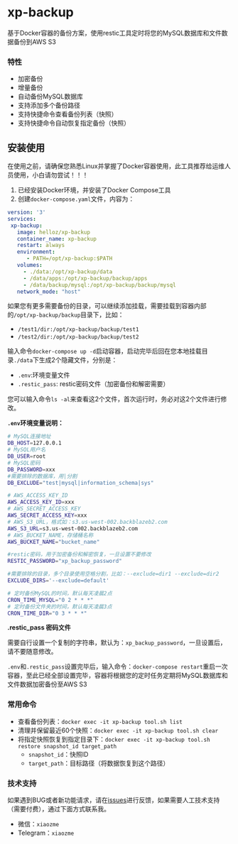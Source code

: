 # xp-backup
基于Docker容器的备份方案，使用restic工具定时将您的MySQL数据库和文件数据备份到AWS S3

### 特性

* 加密备份
* 增量备份
* 自动备份MySQL数据库
* 支持添加多个备份路径
* 支持快捷命令查看备份列表（快照）
* 支持快捷命令自动恢复指定备份（快照）


## 安装使用

在使用之前，请确保您熟悉Linux并掌握了Docker容器使用，此工具推荐给运维人员使用，小白请勿尝试！！！

1) 已经安装Docker环境，并安装了Docker Compose工具
2) 创建`docker-compose.yaml`文件，内容为：

```yaml
version: '3'
services:
 xp-backup:
   image: helloz/xp-backup
   container_name: xp-backup
   restart: always
   environment:
      - PATH=/opt/xp-backup:$PATH
   volumes:
     - ./data:/opt/xp-backup/data
     - /data/apps:/opt/xp-backup/backup/apps
     - /data/backup/mysql:/opt/xp-backup/backup/mysql
   network_mode: "host"
```

如果您有更多需要备份的目录，可以继续添加挂载，需要挂载到容器内部的`/opt/xp-backup/backup`目录下，比如：

* `/test1/dir:/opt/xp-backup/backup/test1`
* `/test2/dir:/opt/xp-backup/backup/test2`

输入命令`docker-compose up -d`启动容器，启动完毕后回在您本地挂载目录`./data`下生成2个隐藏文件，分别是：

* `.env`:环境变量文件
* `.restic_pass`: restic密码文件（加密备份和解密需要）

您可以输入命令`ls -al`来查看这2个文件，首次运行时，务必对这2个文件进行修改。

**`.env`环境变量说明：**

```bash
# MySQL连接地址
DB_HOST=127.0.0.1
# MySQL用户名
DB_USER=root
# MySQL密码
DB_PASSWORD=xxx
#需要排除的数据库，用|分割
DB_EXCLUDE="test|mysql|information_schema|sys"

# AWS_ACCESS_KEY_ID
AWS_ACCESS_KEY_ID=xxx
# AWS_SECRET_ACCESS_KEY
AWS_SECRET_ACCESS_KEY=xxx
# AWS_S3_URL，格式如：s3.us-west-002.backblazeb2.com
AWS_S3_URL=s3.us-west-002.backblazeb2.com
# AWS_BUCKET_NAME，存储桶名称
AWS_BUCKET_NAME="bucket_name"

#restic密码，用于加密备份和解密恢复，一旦设置不要修改
RESTIC_PASSWORD="xp_backup_password"

#需要排除的目录，多个目录使用空格分割，比如：--exclude=dir1 --exclude=dir2
EXCLUDE_DIRS='--exclude=default'

# 定时备份MySQL的时间，默认每天凌晨2点
CRON_TIME_MYSQL="0 2 * * *"
# 定时备份文件夹的时间，默认每天凌晨3点
CRON_TIME_DIR="0 3 * * *"
```

**.restic_pass 密码文件** 

需要自行设置一个复制的字符串，默认为：`xp_backup_password`，一旦设置后，请不要随意修改。

`.env`和`.restic_pass`设置完毕后，输入命令：`docker-compose restart`重启一次容器，至此已经全部设置完毕，容器将根据您的定时任务定期将MySQL数据库和文件数据加密备份至AWS S3

### 常用命令

* 查看备份列表：`docker exec -it xp-backup tool.sh list`
* 清理并保留最近60个快照：`docker exec -it xp-backup tool.sh clear`
* 将指定快照恢复到指定目录下：`docker exec -it xp-backup tool.sh restore snapshot_id target_path`
  * `snapshot_id`：快照ID
  * `target_path`：目标路径（将数据恢复到这个路径）

### 技术支持

如果遇到BUG或者新功能请求，请在[issues](https://github.com/helloxz/xp-backup/issues)进行反馈，如果需要人工技术支持（需要付费），通过下面方式联系我。

* 微信：`xiaozme`
* Telegram：`xiaozme`